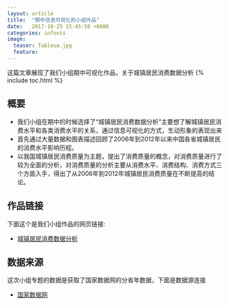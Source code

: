 ```yaml
---
layout: article
title:  "期中信息可视化的小组作品"
date:   2017-10-25 15:45:50 +0800
categories: infovis
image:
  teaser: Tableua.jpg
  feature: 
---
```

这篇文章展现了我们小组期中可视化作品，关于城镇居民消费数据分析
{% include toc.html %}


## 概要
- 我们小组在期中的时候选择了“城镇居民消费数据分析”主要想了解城镇居民消费水平和各类消费水平的关系，通过信息可视化的方式，生动形象的表现出来
- 首先通过大量数据和图表描述回顾了2006年到2012年以来中国各省城镇居民的消费水平影响历程。
- 以我国城镇居民消费质量为主题，提出了消费质量的概念，对消费质量进行了较为全面的分析，对消费质量的分析主要从消费水平、消费结构、消费方式三个方面入手，得出了从2006年到2012年城镇居民消费质量在不断提高的结论。
## 作品链接

下面这个是我们小组作品的网页链接:</br>
- [城镇居民消费数据分析](https://chenweishan.github.io/infovis/term/index.html)

## 数据来源
这次小组专题的数据是获取了国家数据网的分省年数据，下面是数据源连接</br>
- [国家数据网](http://data.stats.gov.cn/easyquery.htm?cn=E0103)